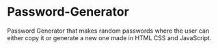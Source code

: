 # Password-Generator
Password Generator that makes random passwords where the user can either copy it or generate a new one made in HTML CSS and JavaScript.
